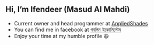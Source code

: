 ## Hi, I’m Ifendeer (Masud Al Mahdi) 
- Current owner and head programmer at [AppliedShades](https://github.com/AppliedShades)
- You can find me in facebook at [গবলিন ইকোসিস্টেম](https://www.facebook.com/goblin.ecosystem)
- Enjoy your time at my humble profile :smiley:
